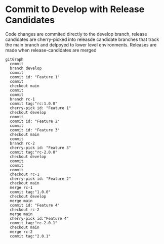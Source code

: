 # Commit to Develop with Release Candidates


Code changes are commited directly to the develop branch, release candidates are cherry-picked into releasde candidate branches that track the main branch and delpoyed to lower level environments. Releases are made when release-candidates are merged

```mermaid
gitGraph
  commit
  branch develop
  commit
  commit id: "Feature 1"
  commit
  checkout main
  commit
  commit
  branch rc-1
  commit tag:"rc:1.0.0"
  cherry-pick id: "Feature 1"
  checkout develop
  commit
  commit id: "Feature 2"
  commit
  commit id: "Feature 3"
  checkout main
  commit
  branch rc-2
  cherry-pick id: "Feature 3"
  commit tag:"rc-2.0.0"
  checkout develop
  commit
  commit
  commit
  checkout rc-1
  cherry-pick id: "Feature 2"
  checkout main
  merge rc-1
  commit tag:"1.0.0"
  checkout develop
  merge main
  commit id: "Feature 4"
  checkout rc-2
  merge main
  cherry-pick id:"Feature 4"
  commit tag:"rc-2.0.1"
  checkout main
  merge rc-2
  commit tag:"2.0.1"
```